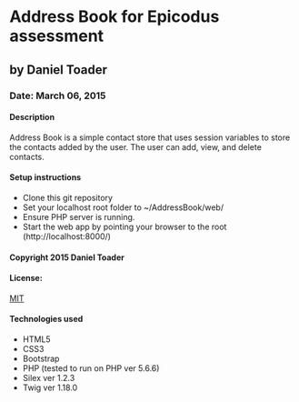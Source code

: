 # Address Book for Epicodus assessment
## by Daniel Toader
### Date: March 06, 2015
#### Description
Address Book is a simple contact store that uses session variables to store the contacts added by the user. The user can add, view, and delete contacts.
#### Setup instructions
- Clone this git repository
- Set your localhost root folder to ~/AddressBook/web/
- Ensure PHP server is running.
- Start the web app by pointing your browser to the root (http://localhost:8000/)
#### Copyright 2015 Daniel Toader
#### License:
<a href="https://github.com/twbs/bootstrap/blob/master/LICENSE">MIT</a>
#### Technologies used
- HTML5
- CSS3
- Bootstrap
- PHP (tested to run on PHP ver 5.6.6)
- Silex ver 1.2.3
- Twig ver 1.18.0

